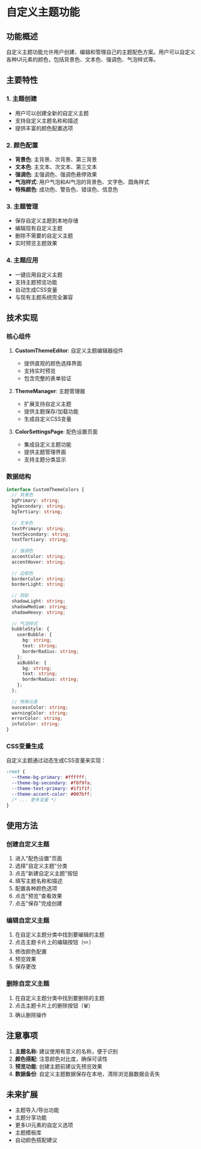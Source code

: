 # 自定义主题功能

## 功能概述

自定义主题功能允许用户创建、编辑和管理自己的主题配色方案。用户可以自定义各种UI元素的颜色，包括背景色、文本色、强调色、气泡样式等。

## 主要特性

### 1. 主题创建
- 用户可以创建全新的自定义主题
- 支持自定义主题名称和描述
- 提供丰富的颜色配置选项

### 2. 颜色配置
- **背景色**: 主背景、次背景、第三背景
- **文本色**: 主文本、次文本、第三文本
- **强调色**: 主强调色、强调色悬停效果
- **气泡样式**: 用户气泡和AI气泡的背景色、文字色、圆角样式
- **特殊颜色**: 成功色、警告色、错误色、信息色

### 3. 主题管理
- 保存自定义主题到本地存储
- 编辑现有自定义主题
- 删除不需要的自定义主题
- 实时预览主题效果

### 4. 主题应用
- 一键应用自定义主题
- 支持主题预览功能
- 自动生成CSS变量
- 与现有主题系统完全兼容

## 技术实现

### 核心组件

1. **CustomThemeEditor**: 自定义主题编辑器组件
   - 提供直观的颜色选择界面
   - 支持实时预览
   - 包含完整的表单验证

2. **ThemeManager**: 主题管理器
   - 扩展支持自定义主题
   - 提供主题保存/加载功能
   - 生成自定义CSS变量

3. **ColorSettingsPage**: 配色设置页面
   - 集成自定义主题功能
   - 提供主题管理界面
   - 支持主题分类显示

### 数据结构

```typescript
interface CustomThemeColors {
  // 背景色
  bgPrimary: string;
  bgSecondary: string;
  bgTertiary: string;
  
  // 文本色
  textPrimary: string;
  textSecondary: string;
  textTertiary: string;
  
  // 强调色
  accentColor: string;
  accentHover: string;
  
  // 边框色
  borderColor: string;
  borderLight: string;
  
  // 阴影
  shadowLight: string;
  shadowMedium: string;
  shadowHeavy: string;
  
  // 气泡样式
  bubbleStyle: {
    userBubble: {
      bg: string;
      text: string;
      borderRadius: string;
    };
    aiBubble: {
      bg: string;
      text: string;
      borderRadius: string;
    };
  };
  
  // 特殊元素
  successColor: string;
  warningColor: string;
  errorColor: string;
  infoColor: string;
}
```

### CSS变量生成

自定义主题通过动态生成CSS变量来实现：

```css
:root {
  --theme-bg-primary: #ffffff;
  --theme-bg-secondary: #f8f9fa;
  --theme-text-primary: #1f1f1f;
  --theme-accent-color: #007bff;
  /* ... 更多变量 */
}
```

## 使用方法

### 创建自定义主题

1. 进入"配色设置"页面
2. 选择"自定义主题"分类
3. 点击"新建自定义主题"按钮
4. 填写主题名称和描述
5. 配置各种颜色选项
6. 点击"预览"查看效果
7. 点击"保存"完成创建

### 编辑自定义主题

1. 在自定义主题分类中找到要编辑的主题
2. 点击主题卡片上的编辑按钮（✏️）
3. 修改颜色配置
4. 预览效果
5. 保存更改

### 删除自定义主题

1. 在自定义主题分类中找到要删除的主题
2. 点击主题卡片上的删除按钮（🗑️）
3. 确认删除操作

## 注意事项

1. **主题名称**: 建议使用有意义的名称，便于识别
2. **颜色搭配**: 注意颜色对比度，确保可读性
3. **预览功能**: 创建主题前建议先预览效果
4. **数据备份**: 自定义主题数据保存在本地，清除浏览器数据会丢失

## 未来扩展

- 主题导入/导出功能
- 主题分享功能
- 更多UI元素的自定义选项
- 主题模板库
- 自动颜色搭配建议

